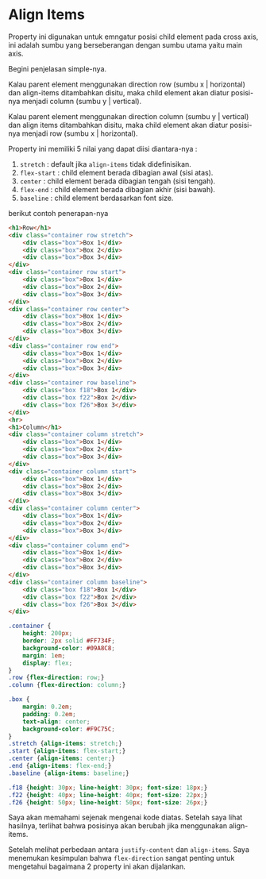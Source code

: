# Align Items

Property ini digunakan untuk emngatur posisi child element pada cross axis, ini adalah sumbu yang berseberangan dengan sumbu utama yaitu main axis.

Begini penjelasan simple-nya.

Kalau parent element menggunakan direction row (sumbu x | horizontal) dan align-items ditambahkan disitu, maka child element akan diatur posisi-nya menjadi column (sumbu y | vertical).

Kalau parent element menggunakan direction column (sumbu y | vertical) dan align items ditambahkan disitu, maka child element akan diatur posisi-nya menjadi row (sumbu x | horizontal).

Property ini memiliki 5 nilai yang dapat diisi diantara-nya :

1. `stretch` : default jika `align-items` tidak didefinisikan.
2. `flex-start` : child element berada dibagian awal (sisi atas).
3. `center` : child element berada dibagian tengah (sisi tengah).
4. `flex-end` : child element berada dibagian akhir (sisi bawah).
5. `baseline` : child element berdasarkan font size.

berikut contoh penerapan-nya

```html
<h1>Row</h1>
<div class="container row stretch">
    <div class="box">Box 1</div>
    <div class="box">Box 2</div>
    <div class="box">Box 3</div>
</div>
<div class="container row start">
    <div class="box">Box 1</div>
    <div class="box">Box 2</div>
    <div class="box">Box 3</div>
</div>
<div class="container row center">
    <div class="box">Box 1</div>
    <div class="box">Box 2</div>
    <div class="box">Box 3</div>
</div>
<div class="container row end">
    <div class="box">Box 1</div>
    <div class="box">Box 2</div>
    <div class="box">Box 3</div>
</div>
<div class="container row baseline">
    <div class="box f18">Box 1</div>
    <div class="box f22">Box 2</div>
    <div class="box f26">Box 3</div>
</div>
<hr>
<h1>Column</h1>
<div class="container column stretch">
    <div class="box">Box 1</div>
    <div class="box">Box 2</div>
    <div class="box">Box 3</div>
</div>
<div class="container column start">
    <div class="box">Box 1</div>
    <div class="box">Box 2</div>
    <div class="box">Box 3</div>
</div>
<div class="container column center">
    <div class="box">Box 1</div>
    <div class="box">Box 2</div>
    <div class="box">Box 3</div>
</div>
<div class="container column end">
    <div class="box">Box 1</div>
    <div class="box">Box 2</div>
    <div class="box">Box 3</div>
</div>
<div class="container column baseline">
    <div class="box f18">Box 1</div>
    <div class="box f22">Box 2</div>
    <div class="box f26">Box 3</div>
</div>
```

```css
.container {
    height: 200px;
    border: 2px solid #FF734F;
    background-color: #09A8C8;
    margin: 1em;
    display: flex;
}
.row {flex-direction: row;}
.column {flex-direction: column;}

.box {
    margin: 0.2em;
    padding: 0.2em;
    text-align: center;
    background-color: #F9C75C;
}
.stretch {align-items: stretch;}
.start {align-items: flex-start;}
.center {align-items: center;}
.end {align-items: flex-end;}
.baseline {align-items: baseline;}

.f18 {height: 30px; line-height: 30px; font-size: 18px;}
.f22 {height: 40px; line-height: 40px; font-size: 22px;}
.f26 {height: 50px; line-height: 50px; font-size: 26px;}
```

Saya akan memahami sejenak mengenai kode diatas. Setelah saya lihat hasilnya, terlihat bahwa posisinya akan berubah jika menggunakan align-items.

Setelah melihat perbedaan antara `justify-content` dan `align-items`. Saya menemukan kesimpulan bahwa `flex-direction` sangat penting untuk mengetahui bagaimana 2 property ini akan dijalankan.